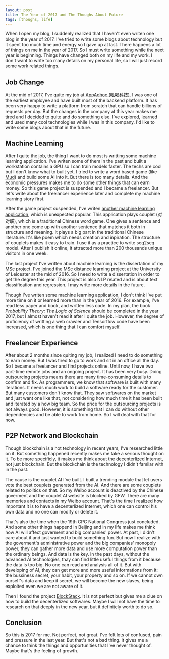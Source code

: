 ```yaml
---
layout: post
title: The Year of 2017 and The Thoughs About Future
tags: [thoughs, life]
---
```


When I open my blog, I suddenly realized that I haven't even writen one blog in the year of 2017. I've tried to write some blogs about technology but it spent too much time and energy so I gave up at last. There happens a lot of things on me in the year of 2017. So I must write something while the next year is beginning. Things have changed both on my life and my work. I don't want to write too many details on my personal life, so I will just record some work related things.

Job Change
------------

At the mid of 2017, I've quite my job at [AppAdhoc (吆喝科技)](https://www.appadhoc.com). I was one of the earliest employee and have built most of the backend platform. It has been very happy to write a platform from scratch that can handle billions of requests per day. But the changes in the company at this year makes me tired and I decided to quite and do something else. I've explored, learned and used many cool technologies while I was in this company. I'd like to write some blogs about that in the future.

Machine Learning
------------

After I quite the job, the thing I want to do most is writting some machine learning application. I've writen some of them in the past and built a workstation contains a GPU so I can train models faster. The techs are cool but I don't know what to built yet. I tried to write a word based game (like [Mud](https://en.wikipedia.org/wiki/MUD)) and build some AI into it. But there is too many details. And the economic pressures makes me to do some other things that can earn money. So this game project is suspended and I became a freelancer. But let's write about the freelancer experience later and complete my machine learning story first.

After the game project suspended, I've writen [another machine learning application](https://ai.binwang.me/couplet/), which is unexpected popular. This application plays couplet (对对联), which is a traditional Chinese word game. One gives a sentence and another one come up with another sentence that matches it both in structure and meaning. It plays a big part in the traditional Chinese literature. It's like poem which needs creation and inpiration. The structure of couplets makes it easy to train. I use it as a practice to write seq2seq model. After I publish it online, it attracted more than 200 thousands unique visitors in one week.

The last project I've written about machine learning is the dissertation of my MSc project. I've joined the MSc distance learning project at the University of Leicester at the mid of 2016. So I need to write a dissertation in order to get the degree this year. This project is also NLP related and is about text classification and regression. I may write more details in the future.

Though I've writen some machine learning application, I don't think I've put more time on it or learned more than in the year of 2016. For example, I've read less paper and book, and written less code. In my plan, the book *Probability Theory: The Logic of Science* should be completed in the year 2017, but I almost haven't read it after I quite the job. However, the degree of proficiency of writting a web crawler and Tensorflow code have been increased, which is one thing that I can comfort myself.


Freelancer Experience
-----------

After about 2 months since quiting my job, I realized I need to do something to earn money. But I was tired to go to work and sit in an office all the day. So I became a freelancer and find projects online. Until now, I have two part-time remote jobs and an ongoing project. It has been very busy. Doing outsourcing projects means there are many time-consuming details to confirm and fix. As programmers, we know that software is built with many iterations. It needs much work to build a software ready for the customer. But many customers don't know that. They saw softwares on the market and just want one like that, not considering how much time it has been built and iterated by a how big team.  So the price for the outsourcing projects is not always good. However, it is something that I can do without other dependencies and be able to work from home. So I will deal with that for now.


P2P Network and Blockchain
-------------

Though blockchain is a hot technology in recent years, I've researched little on it. But something happened recently makes me take a serious thought on it. To be more specificly, it makes me think about the decenterlized Internet, not just blockchain. But the blockchain is the technology I didn't familar with in the past.

The cause is the couplet AI I've built. I built a trending module that let users vote the best couplets generated from the AI. And there are some couplets related to politics on that. So my Weibo account is deactived by the Chinese goverment and the couplet AI website is blocked by GFW. There are many memories and contacts in my Weibo account. That's the time I realized how important it is to have a decenterlized Internet, which one can control his own data and no one can modify or delete it.


That's also the time when the 19th CPC National Congress just concluded. And some other things happend in Beijing and in my life makes me think how AI will affect goverment and big companies' power. At past, I didn't care about it and just wanted to build something fun. But now I realize with the goverment's administrative power and the big companies' monopoly power, they can gather more data and use more computation power than the ordinary beings. And data is the key. In the past days, without the advanced AI technologies, thay can find little useful things from it because the data is too big. No one can read and analysis all of it. But with developing of AI, they can get more and more useful informations from it: the bussiness secret, your habit, your property and so on. If we cannot own ourself's data and keep it secret, we will become the new slaves, being exploited even we are not aware of it.

Then I found the project [BlockStack](https://blockstack.org/). It is not perfect but gives me a clue on how to build the decenterlized softwares. Maybe I will not have the time to research on that deeply in the new year, but it definitely worth to do so.


Conclusion
-------------

So this is 2017 for me. Not perfect, not great. I've felt lots of confused, pain and pressure in the last year. But that's not a bad thing. It gives me a chance to think the things and opportunities that I've never thought of. Maybe that's the feeling of growth.
